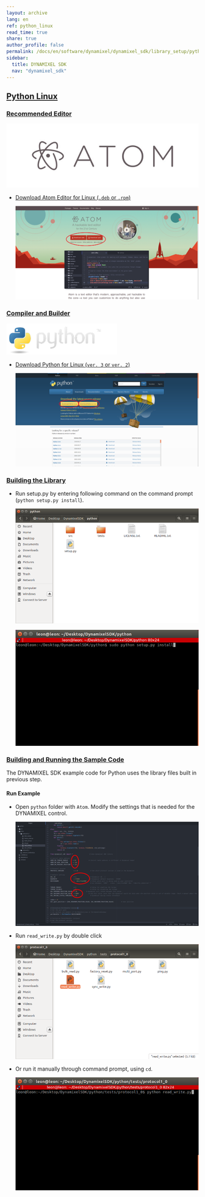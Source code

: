 ```yaml
---
layout: archive
lang: en
ref: python_linux
read_time: true
share: true
author_profile: false
permalink: /docs/en/software/dynamixel/dynamixel_sdk/library_setup/python_linux/
sidebar:
  title: DYNAMIXEL SDK
  nav: "dynamixel_sdk"
---
```


<div style="counter-reset: h1 4"></div>
<div style="counter-reset: h2 8"></div>

<!--[dummy Header 1]>
  <h1 id="library-setup"><a href="#library-setup">Library Setup</a></h1>
<![end dummy Header 1]-->

## [Python Linux](#python-linux)

### [Recommended Editor](#recommended-editor)

![](/assets/images/sw/sdk/dynamixel_sdk/library_setup/python/atom-logo.jpg)

* [Download Atom Editor for Linux (`.deb` or `.rpm`)](https://atom.io/)

  ![](/assets/images/sw/sdk/dynamixel_sdk/library_setup/python/linux/library_file/a1.png)

### [Compiler and Builder](#compiler-and-builder)

![](/assets/images/sw/sdk/dynamixel_sdk/library_setup/python/python.png)

* [Download Python for Linux (`ver. 3` or `ver. 2`)](https://www.python.org/downloads/)

  ![](/assets/images/sw/sdk/dynamixel_sdk/library_setup/python/linux/library_file/b1.png)

### [Building the Library](#building-the-library)

* Run setup.py by entering following command on the command prompt (`python setup.py install`).

  ![](/assets/images/sw/sdk/dynamixel_sdk/library_setup/python/linux/library_file/py1.png)

  ![](/assets/images/sw/sdk/dynamixel_sdk/library_setup/python/linux/library_file/py3.png)

### [Building and Running the Sample Code](#building-and-running-the-sample-code)

The DYNAMIXEL SDK example code for Python uses the library files built in previous step.

#### Run Example

* Open `python` folder with `Atom`. Modify the settings that is needed for the DYNAMIXEL control. 

  ![](/assets/images/sw/sdk/dynamixel_sdk/library_setup/python/linux/sample_code/py5.png)


* Run `read_write.py` by double click

  ![](/assets/images/sw/sdk/dynamixel_sdk/library_setup/python/linux/sample_code/py2.png)

* Or run it manually through command prompt, using `cd`. 

  ![](/assets/images/sw/sdk/dynamixel_sdk/library_setup/python/linux/sample_code/py4.png)
